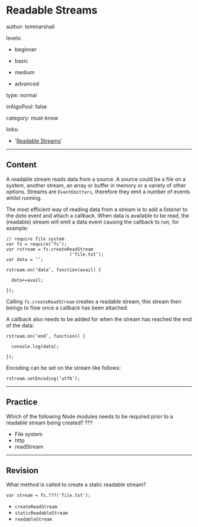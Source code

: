 # Readable Streams
author: tommarshall

levels:

  - beginner

  - basic

  - medium

  - advanced

type: normal

inAlgoPool: false

category: must-know

links:
- '[Readable Streams](https://nodejs.org/api/stream.html)'

---
## Content

A readable stream reads data from a source. A source could be a file on a system, another stream, an array or buffer in memory or a variety of other options. Streams are `EventEmitters`, therefore they emit a number of events whilst running.

The most efficient way of reading data from a stream is to add a *listener* to the *data* event and attach a callback. When data is available to be read, the (readable) stream will emit a data event causing the callback to run, for example:

```
// require file system
var fs = require(‘fs’);
var rstream = fs.createReadStream
                        (‘file.txt’);
var data = ‘’;

rstream.on(‘data’, function(avail) {

  data+=avail;

});
```
Calling `fs.createReadStream` creates a readable stream, this stream then beings to flow once a callback has been attached.

A callback also needs to be added for when the stream has reached the end of the data:
```
rstream.on(‘end’, function() {

  console.log(data);

});
```

Encoding can be set on the stream like follows:
```
rstream.setEncoding(‘utf8’);
```


---
## Practice

Which of the following Node modules needs to be required prior to a readable stream being created?
???

* File system
* http
* readStream

---
## Revision

What method is called to create a static readable stream?

```
var stream = fs.???('file.txt');
```

* `createReadStream`
* `staticReadableStream`
* `readableStream`

